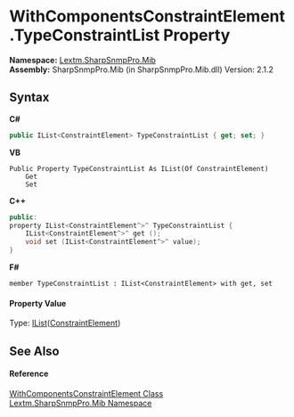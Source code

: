 # WithComponentsConstraintElement.TypeConstraintList Property 
 

**Namespace:**&nbsp;<a href="N_Lextm_SharpSnmpPro_Mib">Lextm.SharpSnmpPro.Mib</a><br />**Assembly:**&nbsp;SharpSnmpPro.Mib (in SharpSnmpPro.Mib.dll) Version: 2.1.2

## Syntax

**C#**<br />
``` C#
public IList<ConstraintElement> TypeConstraintList { get; set; }
```

**VB**<br />
``` VB
Public Property TypeConstraintList As IList(Of ConstraintElement)
	Get
	Set
```

**C++**<br />
``` C++
public:
property IList<ConstraintElement^>^ TypeConstraintList {
	IList<ConstraintElement^>^ get ();
	void set (IList<ConstraintElement^>^ value);
}
```

**F#**<br />
``` F#
member TypeConstraintList : IList<ConstraintElement> with get, set

```


#### Property Value
Type: <a href="https://docs.microsoft.com/dotnet/api/system.collections.generic.ilist-1" target="_blank" rel="noopener noreferrer">IList</a>(<a href="T_Lextm_SharpSnmpPro_Mib_ConstraintElement">ConstraintElement</a>)

## See Also


#### Reference
<a href="T_Lextm_SharpSnmpPro_Mib_WithComponentsConstraintElement">WithComponentsConstraintElement Class</a><br /><a href="N_Lextm_SharpSnmpPro_Mib">Lextm.SharpSnmpPro.Mib Namespace</a><br />